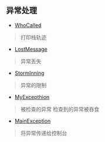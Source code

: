 ## 异常处理 ##

* [WhoCalled](https://github.com/ostreamBaba/machine-learning_ostreamBa/blob/master/thinking_in_java/exception/WhoCalled.java)
> 打印栈轨迹
* [LostMessage](https://github.com/ostreamBaba/machine-learning_ostreamBa/blob/master/thinking_in_java/exception/LostMessage.java)
> 异常丢失
* [StormInning](https://github.com/ostreamBaba/machine-learning_ostreamBa/blob/master/thinking_in_java/exception/StormyInning.java)
> 异常的限制
* [MyExcepthion](https://github.com/ostreamBaba/machine-learning_ostreamBa/blob/master/thinking_in_java/exception/MyException.java)
> 被检查的异常 检查到的异常被吞食
* [MainException](https://github.com/ostreamBaba/machine-learning_ostreamBa/blob/master/thinking_in_java/exception/MainException.java)
> 将异常传递给控制台
